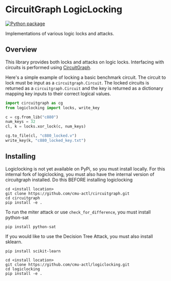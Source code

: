 # CircuitGraph LogicLocking

[![Python package](https://github.com/cmu-actl/logiclocking/actions/workflows/python-package.yml/badge.svg)](https://github.com/cmu-actl/logiclocking/actions/workflows/python-package.yml)

Implementations of various logic locks and attacks.

## Overview

This library provides both locks and attacks on logic locks. Interfacing with circuits is performed using [CircuitGraph](https://github.com/circuitgraph/circuitgraph).

Here's a simple example of locking a basic benchmark circuit. The circuit to lock must be input as a `circuitgraph.Circuit`. The locked circuits is returned as a `circuitgraph.Circuit` and the key is returned as a dictionary mapping key inputs to their correct logical values.

```python
import circuitgraph as cg
from logiclocking import locks, write_key

c = cg.from_lib("c880")
num_keys = 32
cl, k = locks.xor_lock(c, num_keys)

cg.to_file(cl, "c880_locked.v")
write_key(k, "c880_locked_key.txt")
```

## Installing

Logiclocking is not yet available on PyPi, so you must install locally.
For this internal fork of logiclocking, you must also have the internal version of circuitgraph installed. Do this BEFORE installing logiclocking
```shell
cd <install location>
git clone https://github.com/cmu-actl/circuitgraph.git
cd circuitgraph
pip install -e .
```

To run the miter attack or use `check_for_difference`, you must install python-sat

`pip install python-sat`

If you would like to use the Decision Tree Attack, you must also install sklearn.

`pip install scikit-learn`


```shell
cd <install location>
git clone https://github.com/cmu-actl/logiclocking.git
cd logiclocking
pip install -e .
```

